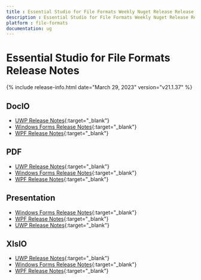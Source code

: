 ```yaml
---
title : Essential Studio for File Formats Weekly Nuget Release Release Notes  
description : Essential Studio for File Formats Weekly Nuget Release Release Notes  
platform : file-formats
documentation: ug
---
```


# Essential Studio for File Formats  Release Notes  

{% include release-info.html date="March 29, 2023" version="v21.1.37" %} 

## DocIO

* [UWP Release Notes](/uwp/release-notes/v21.1.37#docio){:target="_blank"}
* [Windows Forms Release Notes](/windowsforms/release-notes/v21.1.37#docio){:target="_blank"}
* [WPF Release Notes](/wpf/release-notes/v21.1.37#docio){:target="_blank"}


## PDF

* [UWP Release Notes](/uwp/release-notes/v21.1.37#pdf){:target="_blank"}
* [Windows Forms Release Notes](/windowsforms/release-notes/v21.1.37#pdf){:target="_blank"}
* [WPF Release Notes](/wpf/release-notes/v21.1.37#pdf){:target="_blank"}


## Presentation

* [Windows Forms Release Notes](/windowsforms/release-notes/v21.1.37#presentation){:target="_blank"}
* [WPF Release Notes](/wpf/release-notes/v21.1.37#presentation){:target="_blank"}
* [UWP Release Notes](/uwp/release-notes/v21.1.37#presentation){:target="_blank"}


## XlsIO

* [UWP Release Notes](/uwp/release-notes/v21.1.37#xlsio){:target="_blank"}
* [Windows Forms Release Notes](/windowsforms/release-notes/v21.1.37#xlsio){:target="_blank"}
* [WPF Release Notes](/wpf/release-notes/v21.1.37#xlsio){:target="_blank"}